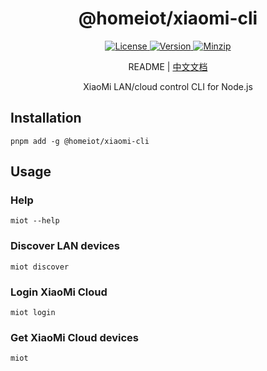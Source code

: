 <h1 align="center">@homeiot/xiaomi-cli</h1>

<p align="center">
  <a href="https://github.com/qq15725/homeiot/blob/master/LICENSE" class="mr-3">
    <img src="https://img.shields.io/npm/l/homeiot.svg" alt="License">
  </a>
  <a href="https://www.npmjs.com/package/@homeiot/xiaomi-cli">
    <img src="https://img.shields.io/npm/v/@homeiot/xiaomi-cli.svg" alt="Version">
  </a>
  <a href="https://cdn.jsdelivr.net/npm/@homeiot/xiaomi-cli/dist/index.js">
    <img src="https://img.shields.io/bundlephobia/minzip/@homeiot/xiaomi-cli" alt="Minzip">
  </a>
</p>

<p align="center">README | <a href="README_zh.md">中文文档</a></p>

<p align="center">XiaoMi LAN/cloud control CLI for Node.js</p>

## Installation

```shell
pnpm add -g @homeiot/xiaomi-cli
```

## Usage

### Help

```shell
miot --help
```

### Discover LAN devices

```shell
miot discover
```

### Login XiaoMi Cloud

```shell
miot login
```

### Get XiaoMi Cloud devices

```shell
miot
```

